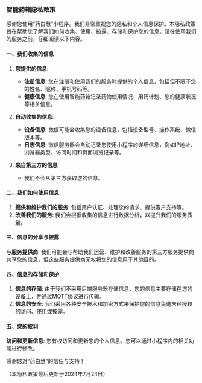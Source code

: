 ### 智能药箱隐私政策

感谢您使用“药白慧”小程序。我们非常重视您的隐私和个人信息保护。本隐私政策旨在帮助您了解我们如何收集、使用、披露、存储和保护您的信息。请在使用我们的服务之前，仔细阅读以下内容。

#### 一、我们收集的信息

1. **您提供的信息**:
   - **注册信息**: 您在注册和使用我们的服务时提供的个人信息，包括但不限于您的姓名、昵称、手机号码等。
   - **健康信息**: 您在使用智能药箱记录药物使用情况、用药计划、您的健康状况等相关信息。

2. **自动收集的信息**:
   - **设备信息**: 微信可能会收集您的设备信息，包括设备型号、操作系统、微信版本等。
   - **日志信息**: 微信服务器会自动记录您使用小程序的详细信息，例如IP地址、浏览器类型、访问时间和页面浏览记录等。

3. **来自第三方的信息**:
   - 我们不会从第三方获取您的信息。

#### 二、我们如何使用信息

1. **提供和维护我们的服务**: 包括用户认证、处理您的请求、提供客户支持等。
2. **改善我们的服务**: 我们会根据收集的信息进行数据分析，以提升我们的服务质量。

#### 三、信息的分享与披露

**与服务提供商**: 我们可能会与帮助我们运营、维护和改善服务的第三方服务提供商共享您的信息，但这些服务提供商无权将您的信息用于其他目的。

#### 四、信息的存储和保护

1. **信息的存储**: 由于我们不采用后端服务器存储信息，您的信息主要存储在您的设备上，并通过MQTT协议进行传输。
2. **信息的安全**: 我们采用各种安全技术和加密方式来保护您的信息免遭未经授权的访问、使用或披露。

#### 五、您的权利

**访问和更新信息**: 您有权访问和更新您的个人信息。您可以通过小程序内的相关功能进行修改。

感谢您对“药白慧”的信任与支持！

（本隐私政策最后更新于2024年7月24日）
